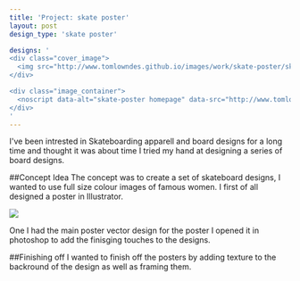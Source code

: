 ```yaml
---
title: 'Project: skate poster'
layout: post
design_type: 'skate poster'

designs: '
<div class="cover_image">
  <img src="http://www.tomlowndes.github.io/images/work/skate-poster/skate.svg" alt="alt foundry logo"/>
</div>

<div class="image_container">
  <noscript data-alt="skate-poster homepage" data-src="http://www.tomlowndes.github.io/images/work/skate-poster/homepage.jpg" data-src-retina="http://tomlowndes.co.uk/images/work/skate-poster/homepage@2x.jpg"><img src="http://www.tomlowndes.github.io/images/work/skate-poster/homepage.jpg" alt="skate-poster homepage"></noscript>
</div>
'
---
```


I've been intrested in Skateboarding apparell and board designs for a long time and thought it was about time I tried my hand at designing a series of board designs.
<!--more-->

##Concept Idea
The concept was to create a set of skateboard designs, I wanted to use full size colour images of famous women. I first of all designed a poster in Illustrator.

<img src="http://www.tomlowndes.github.io/images/work/skate-poster/stage1.gif">

One I had the main poster vector design for the poster I opened it in photoshop to add the finisging touches to the designs.

##Finishing off
I wanted to finish off the posters by adding texture to the backround of the design as well as framing them.
